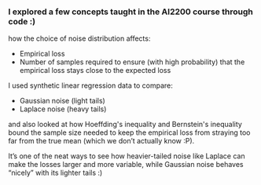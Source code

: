 ### I explored a few concepts taught in the AI2200 course through code :)

how the choice of noise distribution affects:

- Empirical loss
- Number of samples required to ensure (with high probability) that the empirical loss stays close to the expected loss

I used synthetic linear regression data to compare:

- Gaussian noise (light tails)
- Laplace noise (heavy tails)

and also looked at how Hoeffding's inequality and Bernstein's inequality bound the sample size needed to keep the empirical loss from straying too far from the true mean (which we don’t actually know :P).

It’s one of the neat ways to see how heavier-tailed noise like Laplace can make the losses larger and more variable, while Gaussian noise behaves “nicely” with its lighter tails :)
